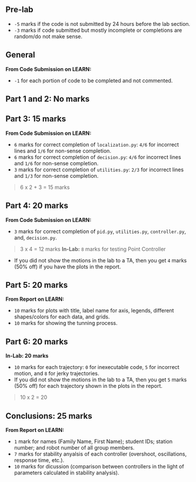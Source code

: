 ## Pre-lab
- ```-5``` marks if the code is not submitted by 24 hours before the lab section.
- ```-3``` marks if code submitted but mostly incomplete or completions are random/do not make sense.
## General 
**From Code Submission on LEARN:**
- ```-1``` for each portion of code to be completed and not commented.
## Part 1 and 2: No marks
## Part 3: 15 marks
**From Code Submission on LEARN:**
- ```6``` marks for correct completion of ```localization.py```: ```4/6``` for incorrect lines and ```1/6``` for non-sense  completion.
- ```6``` marks for correct completion of ```decision.py```: ```4/6``` for incorrect lines and ```1/6``` for non-sense  completion.
- ```3``` marks for correct completion of ```utilities.py```: ```2/3``` for incorrect lines and ```1/3``` for non-sense completion.
> 6 x 2 + 3 = 15 marks
## Part 4: 20 marks
**From Code Submission on LEARN:** 
- ```3``` marks for correct completion of ```pid.py```, ```utilities.py```, ```controller.py```, and, ```decision.py```.
> 3 x 4 = 12 marks
**In-Lab:** ```8``` marks for testing Point Controller

- If you did not show the motions in the lab to a TA, then you get ```4``` marks (50% off) if you have the plots in the report.

## Part 5: 20 marks
**From Report on LEARN:**
- ```10``` marks for plots with title, label name for axis, legends, different shapes/colors for each data, and grids.
- ```10``` marks for showing the tunning process.

## Part 6: 20 marks
**In-Lab: 20 marks**
- ```10``` marks for each trajectory: ```0``` for inexecutable code, ```5``` for incorrect motion, and ```8``` for jerky trajectories.
- If you did not show the motions in the lab to a TA, then you get ```5``` marks (50% off) for each trajectory shown in the plots in the report.

> 10 x 2 = 20
  
## Conclusions: 25 marks
**From Report on LEARN:**
- ```1``` mark for names (Family Name, First Name); student IDs; station number; and robot number of all group members.
- ```7``` marks for stability anyalsis of each controller (overshoot, oscillations, response time, etc.).
- ```10``` marks for dicussion (comparison between controllers in the light of parameters calculated in stability analysis).
